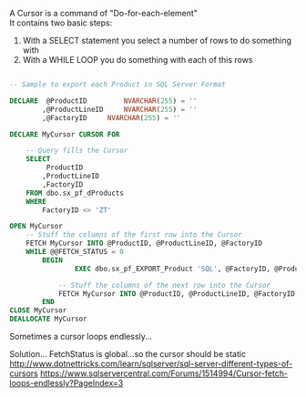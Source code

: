 
A Cursor is a command of "Do-for-each-element"  
It contains two basic steps:  

1. With a SELECT statement you select a number of rows to do something with
1. With a WHILE LOOP you do something with each of this rows

````SQL

-- Sample to export each Product in SQL Server Format

DECLARE	 @ProductID			NVARCHAR(255) = ''
		,@ProductLineID		NVARCHAR(255) = ''
		,@FactoryID		NVARCHAR(255) = ''

DECLARE MyCursor CURSOR FOR

	-- Query fills the Cursor
	SELECT 
		 ProductID
		,ProductLineID
		,FactoryID
	FROM dbo.sx_pf_dProducts
	WHERE 
		FactoryID <> 'ZT'

OPEN MyCursor
	-- Stuff the columns of the first row into the Cursor
	FETCH MyCursor INTO @ProductID, @ProductLineID, @FactoryID
	WHILE @@FETCH_STATUS = 0
		BEGIN
     	 		EXEC dbo.sx_pf_EXPORT_Product 'SQL', @FactoryID, @ProductlineID, @ProductID, 1

			-- Stuff the columns of the next row into the Cursor
      		FETCH MyCursor INTO @ProductID, @ProductLineID, @FactoryID
		END
CLOSE MyCursor
DEALLOCATE MyCursor
````

Sometimes a cursor loops endlessly...

Solution... FetchStatus is global...so the cursor should be static
http://www.dotnettricks.com/learn/sqlserver/sql-server-different-types-of-cursors
https://www.sqlservercentral.com/Forums/1514994/Cursor-fetch-loops-endlessly?PageIndex=3

